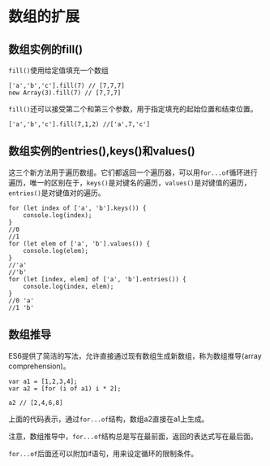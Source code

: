 # 数组的扩展 #


## 数组实例的fill() ##

`fill()`使用给定值填充一个数组

	['a','b','c'].fill(7) // [7,7,7]
	new Array(3).fill(7) // [7,7,7]


`fill()`还可以接受第二个和第三个参数，用于指定填充的起始位置和结束位置。

	['a','b','c'].fill(7,1,2) //['a',7,'c']

## 数组实例的entries(),keys()和values() ##

这三个新方法用于遍历数组。它们都返回一个遍历器，可以用`for...of`循环进行遍历，唯一的区别在于，`keys()`是对键名的遍历，`values()`是对键值的遍历，`entries()`是对键值对的遍历。

	for (let index of ['a', 'b'].keys()) {
		console.log(index);
	}
	//0
	//1
	for (let elem of ['a', 'b'].values()) {
		console.log(elem);
	}
	//'a'
	//'b'
	for (let [index, elem] of ['a', 'b'].entries()) {
		console.log(index, elem);
	}
	//0 'a'
	//1 'b'

## 数组推导 ##

ES6提供了简洁的写法，允许直接通过现有数组生成新数组，称为数组推导(array comprehension)。

	var a1 = [1,2,3,4];
	var a2 = [for (i of a1) i * 2];

	a2 // [2,4,6,8]

上面的代码表示，通过`for...of`结构，数组a2直接在a1上生成。

注意，数组推导中，`for...of`结构总是写在最前面，返回的表达式写在最后面。

`for...of`后面还可以附加if语句，用来设定循环的限制条件。


